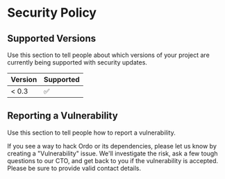 # Security Policy

## Supported Versions

Use this section to tell people about which versions of your project are
currently being supported with security updates.

| Version | Supported          |
| ------- | ------------------ |
| < 0.3   | :white_check_mark: |

## Reporting a Vulnerability

Use this section to tell people how to report a vulnerability.

If you see a way to hack Ordo or its dependencies, please let us know
by creating a "Vulnerability" issue.
We'll investigate the risk, ask a few tough questions to our CTO, and get back to you if the vulnerability is accepted.
Please be sure to provide valid contact details.
